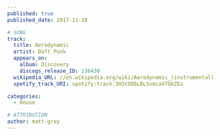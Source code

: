 ```yaml
---
published: true
published_date: 2017-11-28

# SONG
track:
  title: Aerodynamic
  artist: Daft Punk
  appears_on:
    album: Discovery
    discogs_release_ID: 136430
  wikipedia_URL: //en.wikipedia.org/wiki/Aerodynamic_(instrumental)
  spotify_track_URI: spotify:track:3H3cOQ6LBLSvmcaV7QkZEu

categories:
  - House

# ATTRIBUTION
author: matt-grey
---
```

